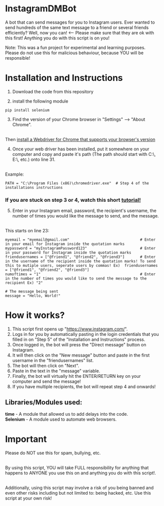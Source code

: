 # InstagramDMBot

A bot that can send messages for you to Instagram users. Ever wanted to send hundreds of the same text message to a friend or several friends efficiently? Well, now you can!  <-- Please make sure that they are ok with this first! Anything you do with this script is on you!

Note: This was a fun project for experimental and learning purposes. 
</br> Please do not use this for malicious behaviour, because YOU will be responsible! 

# Installation and Instructions
1. Download the code from this repository

2. install the following module
```
pip install selenium
```

3. Find the version of your Chrome browser in "Settings" --> "About Chrome". 

</br>Then [install a Webdriver for Chrome that supports your browser's version](https://sites.google.com/a/chromium.org/chromedriver/downloads)

4. Once your web driver has been installed, put it somewhere on your computer and copy and paste it's path (The path should start with C:\\, E:\\, etc.) onto line 31.

</br> Example:
```
PATH = "C:\Program Files (x86)\chromedriver.exe"  # Step 4 of the installations instructions 
```

### If you are stuck on step 3 or 4, watch this short [tutorial!](https://www.youtube.com/watch?v=Xjv1sY630Uc&feature=youtu.be&t=260)

5. Enter in your Instagram email, password, the recipient's username, the number of times you would like the message to send, and the message.

</br> This starts on line 23:
```
myemail = "myemail@gmail.com"                                # Enter in your email for Instagram inside the quotation marks
mypassword = "myInstagramPassword123"                        # Enter in your password for Instagram inside the quotation marks
friendusernames = ["@friend1", "@friend2", "@friend3"]       # Enter in the username of the recipient inside the quotation marks! To send this to mutiple users, seperate users by commas! Ex)  friendusernames = ["@friend1", "@friend2", "@friend3"]
numoftimes = "1"                                             # Enter in the number of times you would like to send the message to the recipient Ex) "2"

# The message being sent
message = "Hello, World!"
```

# How it works?
1. This script first opens up "https://www.instagram.com/". </br>
2. Logs in for you by automatically pasting in the login credentials that you filled in on "Step 5" of the "Installation and Instructions" process. </br>
3. Once logged in, the bot will press the "Direct message" button on Instagram. </br>
4. It will then click on the "New message" button and paste in the first username in the "friendusernames" list.  </br>
5. The bot will then click on "Next". </br>
6. Paste in the text in the "message" variable. </br>
7. Finally, the bot will virtually hit the ENTER/RETURN key on your computer and send the message!  </br>
8. If you have multiple recipients, the bot will repeat step 4 and onwards! 

## Libraries/Modules used:
**time** - A module that allowed us to add delays into the code. </br>
**Selenium** - A module used to automate web browsers.

# Important 
Please do NOT use this for spam, bullying, etc. 

</br> By using this script, YOU will take FULL responsibility for anything that happens to ANYONE you use this on and anything you do with this script!. 

</br> Additionally, using this script may involve a risk of you being banned and even other risks including but not limited to: being hacked, etc. Use this script at your own risk!

